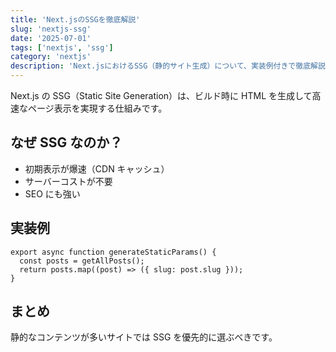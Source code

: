 ```yaml
---
title: 'Next.jsのSSGを徹底解説'
slug: 'nextjs-ssg'
date: '2025-07-01'
tags: ['nextjs', 'ssg']
category: 'nextjs'
description: 'Next.jsにおけるSSG（静的サイト生成）について、実装例付きで徹底解説。'
---
```


Next.js の SSG（Static Site Generation）は、ビルド時に HTML を生成して高速なページ表示を実現する仕組みです。

## なぜ SSG なのか？

- 初期表示が爆速（CDN キャッシュ）
- サーバーコストが不要
- SEO にも強い

## 実装例

```tsx
export async function generateStaticParams() {
  const posts = getAllPosts();
  return posts.map((post) => ({ slug: post.slug }));
}
```

## まとめ

静的なコンテンツが多いサイトでは SSG を優先的に選ぶべきです。
